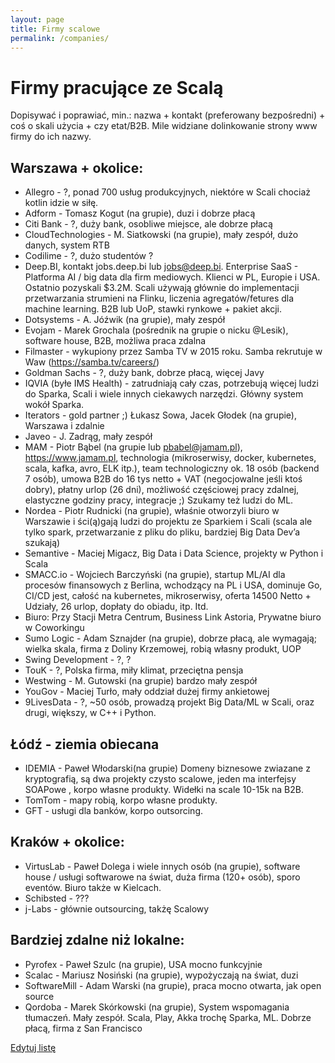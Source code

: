 ```yaml
---
layout: page
title: Firmy scalowe
permalink: /companies/
---
```


# Firmy pracujące ze Scalą
Dopisywać i poprawiać, min.: nazwa + kontakt (preferowany bezpośredni) + coś o skali użycia + czy etat/B2B. Mile widziane dolinkowanie strony www firmy do ich nazwy.

## Warszawa + okolice:
* Allegro - ?, ponad 700 usług produkcyjnych, niektóre w Scali chociaż kotlin idzie w siłę.
* Adform - Tomasz Kogut (na grupie), duzi i dobrze płacą
* Citi Bank - ?, duży bank, osobliwe miejsce, ale dobrze płacą
* CloudTechnologies - M. Siatkowski (na grupie), mały zespół, dużo danych, system RTB
* Codilime - ?, dużo studentów ?
* Deep.BI, kontakt jobs.deep.bi lub jobs@deep.bi. Enterprise SaaS - Platforma AI / big data dla firm mediowych. Klienci w PL, Europie i USA. Ostatnio pozyskali $3.2M. Scali używają głównie do implementacji przetwarzania strumieni na Flinku, liczenia agregatów/fetures dla machine learning. B2B lub UoP, stawki rynkowe + pakiet akcji.
* Dotsystems - A. Jóźwik (na grupie), mały zespół
* Evojam - Marek Grochala (pośrednik na grupie o nicku @Lesik), software house, B2B, możliwa praca zdalna
* Filmaster - wykupiony przez Samba TV w 2015 roku. Samba rekrutuje w Waw (https://samba.tv/careers/)
* Goldman Sachs - ?, duży bank, dobrze płacą, więcej Javy
* IQVIA (byłe IMS Health) - zatrudniają cały czas, potrzebują więcej ludzi do Sparka, Scali i wiele innych ciekawych narzędzi. Główny system wokół Sparka.
* Iterators - gold partner ;) Łukasz Sowa, Jacek Głodek (na grupie), Warszawa i zdalnie
* Javeo - J. Zadrąg, mały zespół
* MAM - Piotr Bąbel (na grupie lub pbabel@jamam.pl), https://www.jamam.pl, technologia (mikroserwisy, docker, kubernetes, scala, kafka, avro, ELK itp.), team technologiczny ok. 18 osób (backend 7 osób), umowa B2B do 16 tys netto + VAT (negocjowalne jeśli ktoś dobry), płatny urlop (26 dni), możliwość częściowej pracy zdalnej, elastyczne godziny pracy, integracje ;) Szukamy też ludzi do ML.
* Nordea - Piotr Rudnicki (na grupie), właśnie otworzyli biuro w Warszawie i ści(ą)gają ludzi do projektu ze Sparkiem i Scali (scala ale tylko spark, przetwarzanie z pliku do pliku, bardziej Big Data Dev’a szukają)
* Semantive - Maciej Migacz, Big Data i Data Science, projekty w Python i Scala
* SMACC.io - Wojciech Barczyński (na grupie), startup ML/AI dla procesów finansowych z Berlina, wchodzący na PL i USA, dominuje Go, CI/CD jest, całość na kubernetes, mikroserwisy, oferta 14500 Netto + Udziały, 26 urlop, dopłaty do obiadu, itp. Itd.
* Biuro: Przy Stacji Metra Centrum, Business Link Astoria, Prywatne biuro w Coworkingu
* Sumo Logic - Adam Sznajder (na grupie), dobrze płacą, ale wymagają; wielka skala, firma z Doliny Krzemowej, robią własny produkt, UOP
* Swing Development - ?, ?
* TouK - ?, Polska firma, miły klimat, przeciętna pensja
* Westwing - M. Gutowski (na grupie) bardzo mały zespół
* YouGov - Maciej Turło, mały oddział dużej firmy ankietowej
* 9LivesData - ?, ~50 osób, prowadzą projekt Big Data/ML w Scali, oraz drugi, większy, w C++ i Python.

## Łódź - ziemia obiecana
* IDEMIA - Paweł Włodarski(na grupie) Domeny biznesowe zwiazane z  kryptografią, są dwa projekty czysto scalowe, jeden ma interfejsy SOAPowe , korpo własne produkty. Widełki na scale 10-15k na B2B.
* TomTom -  mapy robią, korpo własne produkty. 
* GFT -  usługi dla banków, korpo outsorcing.

## Kraków + okolice:
* VirtusLab - Paweł Dolega i wiele innych osób (na grupie), software house / usługi softwarowe na świat, duża firma (120+ osób), sporo eventów. Biuro także w Kielcach.
* Schibsted - ???
* j-Labs - głównie outsourcing, takżę Scalowy

## Bardziej zdalne niż lokalne:
* Pyrofex - Paweł Szulc (na grupie), USA mocno funkcyjnie
* Scalac - Mariusz Nosiński (na grupie), wypożyczają na świat, duzi
* SoftwareMill - Adam Warski (na grupie), praca mocno otwarta, jak open source
* Qordoba - Marek Skórkowski (na grupie), System wspomagania tłumaczeń. Mały zespół. Scala, Play, Akka trochę Sparka, ML. Dobrze płacą, firma z San Francisco

<a href="{{ site.github.repository_url }}/tree/master/example1.md">Edytuj listę</a>
